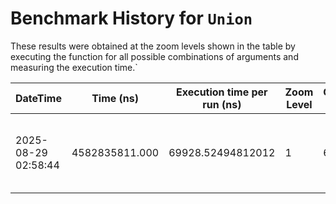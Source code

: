 # Benchmark History for `Union`

These results were obtained at the zoom levels shown in the table by executing the function for all possible combinations of arguments and measuring the execution time.`

| DateTime | Time (ns) | Execution time per run (ns) | Zoom Level | Operation Count | Remarks |
|----------|----------|-----------------------|------------|----------------|--------|
| 2025-08-29 02:58:44 | 4582835811.000 | 69928.52494812012 | 1 | 65536 | Only voxels with an elevation of zero or higher are considered. |
